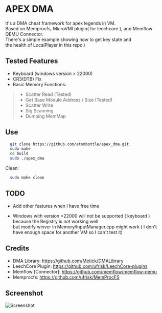 
# APEX DMA
It's a DMA cheat framework for apex legends in VM.\
Based on Memprocfs, MicroVMI plugin( for leechcore ), and Memflow QEMU Connector.\
There's a simple example showing how to get key state and\
the health of LocalPlayer in this repo.\

## Tested Features

- Keyboard (windows version > 22000)
- CR3(DTB) Fix
- Basic Memory Functions:
> - Scatter Read (Tested)
> - Get Base Module Address / Size (Tested)
> - Scatter Write
> - Sig Scanning
> - Dumping MemMap


## Use

```bash
  git clone https://github.com/atombottle/apex_dma.git
  sudo make
  cd build
  sudo ./apex_dma
```

Clean:
```bash
  sudo make clean
```

## TODO

- Add other features when I have free time

- Windows with version <22000 will not be supported ( keyboard )\
  because the Registry is not working well\
  but modify winver in Memory/InputManager.cpp might work
  ( I don't have enough space for another VM so I can't test it)

## Credits

- DMA Library: https://github.com/Metick/DMALibrary
- LeechCore Plugin: https://github.com/ufrisk/LeechCore-plugins
- Memflow [Connector]: https://github.com/memflow/memflow-qemu 
- Memprocfs: https://github.com/ufrisk/MemProcFS


## Screenshot

![Screenshot](https://github.com/atombottle/apex_dma/blob/main/screenshots/pic.jpg)

